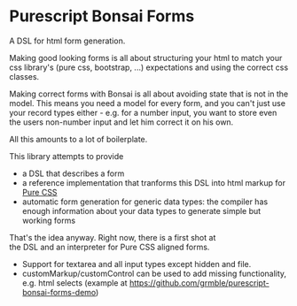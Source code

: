 # Purescript Bonsai Forms

A DSL for html form generation.

Making good looking forms is all about structuring your
html to match your css library's (pure css, bootstrap, ...)
expectations and using the correct css classes.

Making correct forms with Bonsai is all about avoiding state
that is not in the model.  This means you need a model for
every form, and you can't just use your record types either -
e.g. for a number input, you want to store even the users
non-number input and let him correct it on his own.

All this amounts to a lot of boilerplate.

This library attempts to provide

* a DSL that describes a form
* a reference implementation that tranforms
  this DSL into html markup for [Pure CSS](https://purecss.io/)
* automatic form generation for generic data types:
  the compiler has enough information about your data types
  to generate simple but working forms

That's the idea anyway.  Right now, there is a first shot at\
the DSL and an interpreter for Pure CSS aligned forms.

* Support for textarea and all input types except hidden and file.
* customMarkup/customControl can be used to add missing functionality,
  e.g. html selects (example at https://github.com/grmble/purescript-bonsai-forms-demo)

